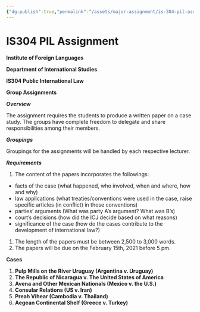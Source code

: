 ```yaml
---
{"dg-publish":true,"permalink":"/assets/major-assignment/is-304-pil-assignment/"}
---
```


# IS304 PIL Assignment

**Institute of Foreign Languages**

**Department of International Studies**

**IS304 Public International Law**

**Group Assignments**

***Overview***

The assignment requires the students to produce a written paper on a case study. The groups have complete freedom to delegate and share responsibilities among their members.

***Groupings***

Groupings for the assignments will be handled by each respective lecturer.

***Requirements***

1. The content of the papers incorporates the followings:
- facts of the case (what happened, who involved, when and where, how and why)
- law applications (what treaties/conventions were used in the case, raise specific articles (in conflict) in those conventions)
- parties’ arguments (What was party A’s argument? What was B’s)
- court’s decisions (how did the ICJ decide based on what reasons)
- significance of the case (how do the cases contribute to the development of international law?)
1. The length of the papers must be between 2,500 to 3,000 words.
2. The papers will be due on the February 15th, 2021 before 5 pm.

**Cases**

1. **Pulp Mills on the River Uruguay (Argentina v. Uruguay)**
2. **The Republic of Nicaragua v. The United States of America**
3. **Avena and Other Mexican Nationals (Mexico v. the U.S.)**
4. **Consular Relations (US v. Iran)**
5. **Preah Vihear (Cambodia v. Thailand)**
6. **Aegean Continental Shelf (Greece v. Turkey)**